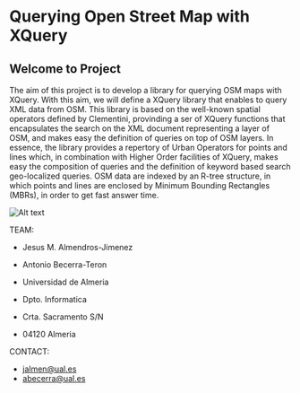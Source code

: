 # Querying Open Street Map with XQuery
## Welcome to Project

The aim of this project is to develop a library for querying OSM maps with XQuery. With this aim, we will define a XQuery library that enables to query XML data from OSM. This library is based on the well-known spatial operators defined by Clementini, provinding a ser of XQuery functions that encapsulates the search on the XML document representing a layer of OSM, and makes easy the definition of queries on top of OSM layers. In essence, the library provides a repertory of Urban Operators for points and lines which, in combination with Higher Order facilities of XQuery, makes easy the composition of queries and the definition of keyword based search geo-localized queries. OSM data are indexed by an R-tree structure, in which points and lines are enclosed by Minimum Bounding Rectangles (MBRs), in order to get fast answer time.
 
![Alt text](http://indalog.ual.es/osm/Querying_Open_Street_Map_with_XQuery/Welcome_files/shapeimage_2.png)

TEAM:

* Jesus M. Almendros-Jimenez
* Antonio Becerra-Teron

* Universidad de Almeria
* Dpto. Informatica
* Crta. Sacramento S/N
* 04120 Almeria

CONTACT:

* [jalmen@ual.es](mailto:jalmen@ual.es)
* [abecerra@ual.es](mailto:abecerra@ual.es)

## Library Download
### rTree Indexing OSM Layers
* [rTree Indexing Library](http://indalog.ual.es/osm/Querying_Open_Street_Map_with_XQuery/Download_files/rtree_library.xq)
* [rTree Indexing Generating Test](http://indalog.ual.es/osm/Querying_Open_Street_Map_with_XQuery/Download_files/rtree_test.xq)

### OSM Layers as BaseX Database
* [OSM XQuery Library](http://indalog.ual.es/osm/Querying_Open_Street_Map_with_XQuery/Download_files/osmXQueryLibrary.xqy)
* [OSM2GML Transformation Library](http://indalog.ual.es/osm/Querying_Open_Street_Map_with_XQuery/Download_files/osm2GmlLibrary.xqy)
* [XQueryTestResults](http://indalog.ual.es/osm/Querying_Open_Street_Map_with_XQuery/Download_files/XQueryTestResultsDef.xq.txt)

### Additional Tools
* [JOSM (Java Open Street Map)](https://josm.openstreetmap.de/)
* [BaseX](http://basex.org/) 

## R-Tree Indexing of OSM Layers
Different figures representing the r-tree index on OSM Maps by using the concept of MBR (Minimum Bounding Rectangles)

![Alt text](http://indalog.ual.es/osm/Querying_Open_Street_Map_with_XQuery/Indexing_files/Media/FigureIndex1/FigureIndex1.jpg)

![Alt text](http://indalog.ual.es/osm/Querying_Open_Street_Map_with_XQuery/Indexing_files/Media/FigureIndex2/FigureIndex2.jpg)

